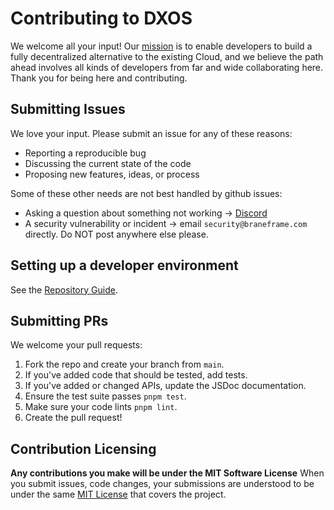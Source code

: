 # Contributing to DXOS

We welcome all your input! Our [mission](https://docs.dxos.org/guide/why) is to enable developers to build a fully decentralized alternative to the existing Cloud, and we believe the path ahead involves all kinds of developers from far and wide collaborating here. Thank you for being here and contributing.

## Submitting Issues
We love your input. Please submit an issue for any of these reasons:
- Reporting a reproducible bug
- Discussing the current state of the code
- Proposing new features, ideas, or process

Some of these other needs are not best handled by github issues:
- Asking a question about something not working -> [Discord](https://discord.gg/eXVfryv3sW)
- A security vulnerability or incident -> email `security@braneframe.com` directly. Do NOT post anywhere else please.

## Setting up a developer environment
See the [Repository Guide](./REPOSITORY_GUIDE.md).

## Submitting PRs
We welcome your pull requests:
1. Fork the repo and create your branch from `main`.
2. If you've added code that should be tested, add tests.
3. If you've added or changed APIs, update the JSDoc documentation.
4. Ensure the test suite passes `pnpm test`.
5. Make sure your code lints `pnpm lint`.
6. Create the pull request!

## Contribution Licensing
**Any contributions you make will be under the MIT Software License**
When you submit issues, code changes, your submissions are understood to be under the same [MIT License](https://github.com/dxos/dxos/tree/main/LICENSE) that covers the project.
